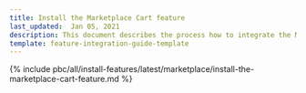 ```yaml
---
title: Install the Marketplace Cart feature
last_updated:  Jan 05, 2021
description: This document describes the process how to integrate the Marketplace Cart integration feature into a Spryker project.
template: feature-integration-guide-template
---
```


{% include pbc/all/install-features/latest/marketplace/install-the-marketplace-cart-feature.md %} <!-- To edit, see /_includes/pbc/all/install-features/202311.0/marketplace/install-the-marketplace-cart-feature.md -->
